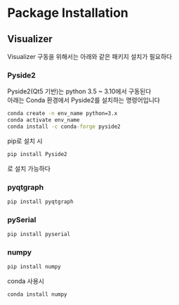 # Package Installation
## Visualizer
Visualizer 구동을 위해서는 아래와 같은 패키지 설치가 필요하다
### Pyside2
Pyside2(Qt5 기반)는 python 3.5 ~ 3.10에서 구동된다\
아래는 Conda 환경에서 Pyside2를 설치하는 명령어입니다
```cmd
conda create -n env_name python=3.x
conda activate env_name
conda install -c conda-forge pyside2
```
pip로 설치 시
```cmd
pip install Pyside2
```
로 설치 가능하다

### pyqtgraph
```cmd
pip install pyqtgraph
```

### pySerial
```cmd
pip install pyserial
```

### numpy
```cmd
pip install numpy
```
conda 사용시
```cmd
conda install numpy
```
